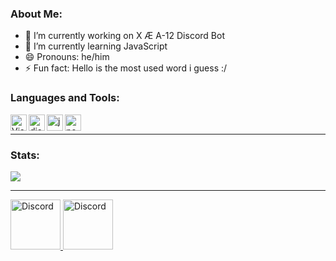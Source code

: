 ### About Me:

- 🔭 I’m currently working on X Æ A-12 Discord Bot
- 🌱 I’m currently learning JavaScript
- 😄 Pronouns: he/him
- ⚡ Fun fact: Hello is the most used word i guess :/

### Languages and Tools:

<img align="left" alt="Visual Studio Code" width="26px" src="https://i.imgur.com/LwSdAlE.png" />
<img align="left" alt="discord.js" width="26px" src="https://i.imgur.com/SI1DZf3.png" />
<img align="left" alt="js" width="26px" src="https://i.imgur.com/3u1wzwE.png" />
<img align="left" alt="node.js" width="26px" src="https://i.imgur.com/tYLFZBh.png" /> <br />

---

### Stats:

<div align ="left">
<img src="https://metrics.lecoq.io/Zyprus?base.repositories=0&languages=1&isocalendar=1&followup=1">
</div>

---
<p align="left">
<a href="https://discord.gg/mmVu8mZdwU">
    <img src="https://user-images.githubusercontent.com/59381835/92191514-d649ad80-ee18-11ea-9bc4-e95c7a122a99.png" alt="Discord" width="80"/>
  </a>
<a href="https://www.youtube.com/channel/UCPDd_Xr68rQdivwNjS42F6g">
    <img src="https://user-images.githubusercontent.com/59381835/92191346-676c5480-ee18-11ea-8240-e416eb1a5b5d.png" alt="Discord" width="80"/>
  </a>
</p>
